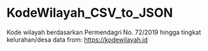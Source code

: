 # KodeWilayah_CSV_to_JSON
Kode wilayah berdasarkan Permendagri No. 72/2019 hingga tingkat kelurahan/desa
data from: https://kodewilayah.id
